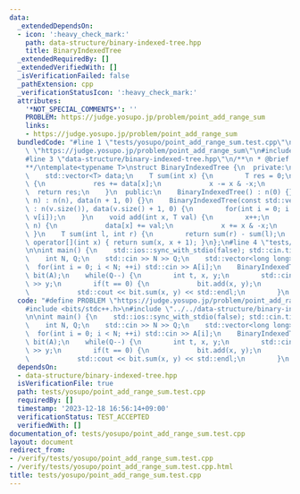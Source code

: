 ```yaml
---
data:
  _extendedDependsOn:
  - icon: ':heavy_check_mark:'
    path: data-structure/binary-indexed-tree.hpp
    title: BinaryIndexedTree
  _extendedRequiredBy: []
  _extendedVerifiedWith: []
  _isVerificationFailed: false
  _pathExtension: cpp
  _verificationStatusIcon: ':heavy_check_mark:'
  attributes:
    '*NOT_SPECIAL_COMMENTS*': ''
    PROBLEM: https://judge.yosupo.jp/problem/point_add_range_sum
    links:
    - https://judge.yosupo.jp/problem/point_add_range_sum
  bundledCode: "#line 1 \"tests/yosupo/point_add_range_sum.test.cpp\"\n#define PROBLEM\
    \ \"https://judge.yosupo.jp/problem/point_add_range_sum\"\n#include <bits/stdc++.h>\n\
    #line 3 \"data-structure/binary-indexed-tree.hpp\"\n/**\n * @brief BinaryIndexedTree\n\
    **/\ntemplate<typename T>\nstruct BinaryIndexedTree {\n  private:\n    int n;\n\
    \    std::vector<T> data;\n    T sum(int x) {\n        T res = 0;\n        while(x)\
    \ {\n            res += data[x];\n            x -= x & -x;\n        }\n      \
    \  return res;\n    }\n  public:\n    BinaryIndexedTree() : n(0) {}\n    BinaryIndexedTree(int\
    \ n) : n(n), data(n + 1, 0) {}\n    BinaryIndexedTree(const std::vector<T> &v)\
    \ : n(v.size()), data(v.size() + 1, 0) {\n        for(int i = 0; i < n; ++i) add(i,\
    \ v[i]);\n    }\n    void add(int x, T val) {\n        x++;\n        while(x <=\
    \ n) {\n            data[x] += val;\n            x += x & -x;\n        }\n   \
    \ }\n    T sum(int l, int r) {\n        return sum(r) - sum(l);\n    }\n    T\
    \ operator[](int x) { return sum(x, x + 1); }\n};\n#line 4 \"tests/yosupo/point_add_range_sum.test.cpp\"\
    \n\nint main() {\n    std::ios::sync_with_stdio(false); std::cin.tie(nullptr);\n\
    \    int N, Q;\n    std::cin >> N >> Q;\n    std::vector<long long> A(N);\n  \
    \  for(int i = 0; i < N; ++i) std::cin >> A[i];\n    BinaryIndexedTree<long long>\
    \ bit(A);\n    while(Q--) {\n        int t, x, y;\n        std::cin >> t >> x\
    \ >> y;\n        if(t == 0) {\n            bit.add(x, y);\n        } else {\n\
    \            std::cout << bit.sum(x, y) << std::endl;\n        }\n    }\n}\n"
  code: "#define PROBLEM \"https://judge.yosupo.jp/problem/point_add_range_sum\"\n\
    #include <bits/stdc++.h>\n#include \"../../data-structure/binary-indexed-tree.hpp\"\
    \n\nint main() {\n    std::ios::sync_with_stdio(false); std::cin.tie(nullptr);\n\
    \    int N, Q;\n    std::cin >> N >> Q;\n    std::vector<long long> A(N);\n  \
    \  for(int i = 0; i < N; ++i) std::cin >> A[i];\n    BinaryIndexedTree<long long>\
    \ bit(A);\n    while(Q--) {\n        int t, x, y;\n        std::cin >> t >> x\
    \ >> y;\n        if(t == 0) {\n            bit.add(x, y);\n        } else {\n\
    \            std::cout << bit.sum(x, y) << std::endl;\n        }\n    }\n}"
  dependsOn:
  - data-structure/binary-indexed-tree.hpp
  isVerificationFile: true
  path: tests/yosupo/point_add_range_sum.test.cpp
  requiredBy: []
  timestamp: '2023-12-18 16:56:14+09:00'
  verificationStatus: TEST_ACCEPTED
  verifiedWith: []
documentation_of: tests/yosupo/point_add_range_sum.test.cpp
layout: document
redirect_from:
- /verify/tests/yosupo/point_add_range_sum.test.cpp
- /verify/tests/yosupo/point_add_range_sum.test.cpp.html
title: tests/yosupo/point_add_range_sum.test.cpp
---
```

